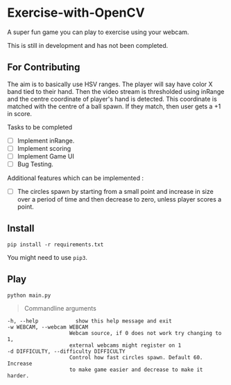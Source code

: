 # Exercise-with-OpenCV

A super fun game you can play to exercise using your webcam.

This is still in development and has not been completed.

## For Contributing

The aim is to basically use HSV ranges. The player will say have color X band tied to their hand. Then the video stream is thresholded using inRange and the centre coordinate of player's hand is detected. This coordinate is matched with the centre of a ball spawn. If they match, then user gets a +1 in score. 

Tasks to be completed  
- [ ] Implement inRange.  
- [ ] Implement scoring  
- [ ] Implement Game UI  
- [ ] Bug Testing.  

Additional features which can be implemented  :

- [ ] The circles spawn by starting from a small point and increase in size over a period of time and then decrease to zero, unless player scores a point.


## Install

    pip install -r requirements.txt

You might need to use `pip3`.

## Play

    python main.py

> Commandline arguments

    -h, --help            show this help message and exit
    -w WEBCAM, --webcam WEBCAM
                        Webcam source, if 0 does not work try changing to 1,
                        external webcams might register on 1
    -d DIFFICULTY, --difficulty DIFFICULTY
                        Control how fast circles spawn. Default 60. Increase
                        to make game easier and decrease to make it harder.
